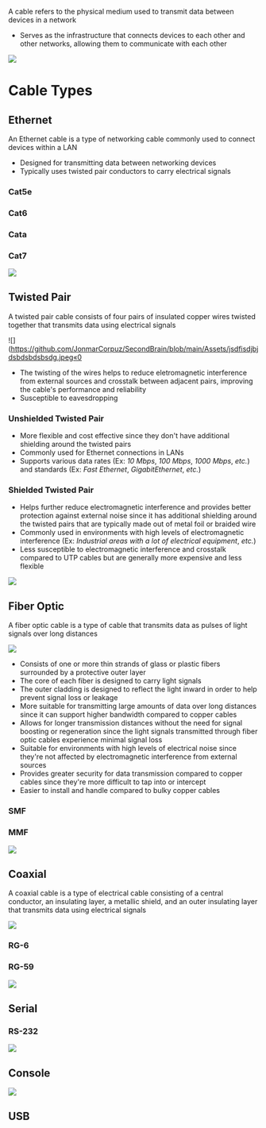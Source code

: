A cable refers to the physical medium used to transmit data between devices in a network

* Serves as the infrastructure that connects devices to each other and other networks, allowing them to communicate with each other

![](https://github.com/JonmarCorpuz/SecondBrain/blob/main/Assets/Whitespace.png)

# Cable Types

## Ethernet

An Ethernet cable is a type of networking cable commonly used to connect devices within a LAN

* Designed for transmitting data between networking devices
* Typically uses twisted pair conductors to carry electrical signals

### Cat5e

### Cat6

### Cata

### Cat7

![](https://github.com/JonmarCorpuz/SecondBrain/blob/main/Assets/Whitespace.png)

## Twisted Pair

A twisted pair cable consists of four pairs of insulated copper wires twisted together that transmits data using electrical signals

![](https://github.com/JonmarCorpuz/SecondBrain/blob/main/Assets/jsdfisdjbjdsbdsbdsbsdg.jpeg«0

* The twisting of the wires helps to reduce eletromagnetic interference from external sources and crosstalk between adjacent pairs, improving the cable's performance and reliability
* Susceptible to eavesdropping

### Unshielded Twisted Pair

* More flexible and cost effective since they don't have additional shielding around the twisted pairs
* Commonly used for Ethernet connections in LANs
* Supports various data rates (Ex: *10 Mbps*, *100 Mbps*, *1000 Mbps*, *etc.*) and standards (Ex: *Fast Ethernet*, *GigabitEthernet*, *etc.*) 

### Shielded Twisted Pair

* Helps further reduce electromagnetic interference and provides better protection against external noise since it has additional shielding around the twisted pairs that are typically made out of metal foil or braided wire
* Commonly used in environments with high levels of electromagnetic interference (Ex: *Industrial areas with a lot of electrical equipment*, *etc.*)
* Less susceptible to electromagnetic interference and crosstalk compared to UTP cables but are generally more expensive and less flexible

![](https://github.com/JonmarCorpuz/SecondBrain/blob/main/Assets/Whitespace.png)

## Fiber Optic

A fiber optic cable is a type of cable that transmits data as pulses of light signals over long distances

![](https://github.com/JonmarCorpuz/SecondBrain/blob/main/Assets/0510-fiber-closeup-left.jpg)

* Consists of one or more thin strands of glass or plastic fibers surrounded by a protective outer layer
* The core of each fiber is designed to carry light signals
* The outer cladding is designed to reflect the light inward in order to help prevent signal loss or leakage
* More suitable for transmitting large amounts of data over long distances since it can support higher bandwidth compared to copper cables
* Allows for longer transmission distances without the need for signal boosting or regeneration since the light signals transmitted through fiber optic cables experience minimal signal loss
* Suitable for environments with high levels of electrical noise since they're not affected by electromagnetic interference from external sources
* Provides greater security for data transmission compared to copper cables since they're more difficult to tap into or intercept
* Easier to install and handle compared to bulky copper cables

### SMF

### MMF

![](https://github.com/JonmarCorpuz/SecondBrain/blob/main/Assets/Whitespace.png)

## Coaxial 

A coaxial cable is a type of electrical cable consisting of a central conductor, an insulating layer, a metallic shield, and an outer insulating layer that transmits data using electrical signals

![](https://github.com/JonmarCorpuz/SecondBrain/blob/main/Assets/CoaxialCable-660x330.jpg)

### RG-6

### RG-59

![](https://github.com/JonmarCorpuz/SecondBrain/blob/main/Assets/Whitespace.png)

## Serial

### RS-232

![](https://github.com/JonmarCorpuz/SecondBrain/blob/main/Assets/Whitespace.png)

## Console 

![](https://github.com/JonmarCorpuz/SecondBrain/blob/main/Assets/Whitespace.png)

## USB
